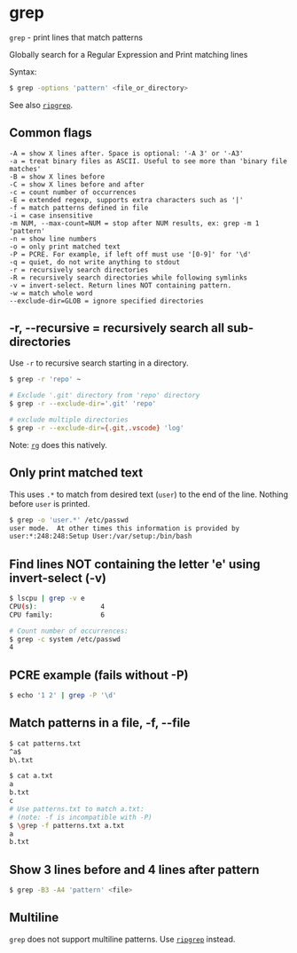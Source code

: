 # grep

`grep` - print lines that match patterns

Globally search for a Regular Expression and Print matching lines

Syntax:
```bash
$ grep -options 'pattern' <file_or_directory>
```

See also [`ripgrep`](rg.md).

## Common flags
```
-A = show X lines after. Space is optional: '-A 3' or '-A3'
-a = treat binary files as ASCII. Useful to see more than 'binary file matches'
-B = show X lines before
-C = show X lines before and after
-c = count number of occurrences
-E = extended regexp, supports extra characters such as '|'
-f = match patterns defined in file
-i = case insensitive
-m NUM, --max-count=NUM = stop after NUM results, ex: grep -m 1 'pattern'
-n = show line numbers
-o = only print matched text
-P = PCRE. For example, if left off must use '[0-9]' for '\d'
-q = quiet, do not write anything to stdout
-r = recursively search directories
-R = recursively search directories while following symlinks
-v = invert-select. Return lines NOT containing pattern.
-w = match whole word
--exclude-dir=GLOB = ignore specified directories
```

## -r, --recursive = recursively search all sub-directories
Use `-r` to recursive search starting in a directory.
```bash
$ grep -r 'repo' ~

# Exclude '.git' directory from 'repo' directory
$ grep -r --exclude-dir='.git' 'repo'

# exclude multiple directories
$ grep -r --exclude-dir={.git,.vscode} 'log'
```

Note: [`rg`](rg.md) does this natively.

## Only print matched text
This uses `.*` to match from desired text (`user`) to the end of the line. Nothing before `user` is printed.
```bash
$ grep -o 'user.*' /etc/passwd
user mode.  At other times this information is provided by
user:*:248:248:Setup User:/var/setup:/bin/bash
```

## Find lines NOT containing the letter 'e' using invert-select (-v)
```bash
$ lscpu | grep -v e
CPU(s):                4
CPU family:            6

# Count number of occurrences:
$ grep -c system /etc/passwd
4
```

## PCRE example (fails without -P)
```bash
$ echo '1 2' | grep -P '\d'
```

## Match patterns in a file, -f, --file
```bash
$ cat patterns.txt
^a$
b\.txt

$ cat a.txt
a
b.txt
c
# Use patterns.txt to match a.txt:
# (note: -f is incompatible with -P)
$ \grep -f patterns.txt a.txt
a
b.txt
```

## Show 3 lines before and 4 lines after pattern
```bash
$ grep -B3 -A4 'pattern' <file>
```

## Multiline
`grep` does not support multiline patterns. Use [`ripgrep`](rg.md) instead.
